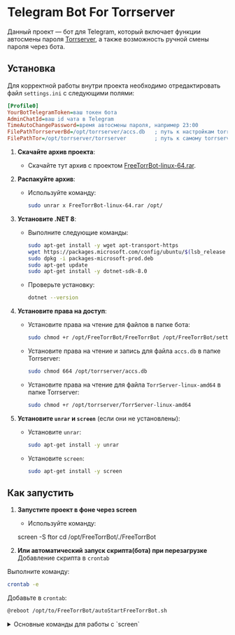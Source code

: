 # Telegram Bot For Torrserver

Данный проект — бот для Telegram, который включает функции автосмены пароля [Torrserver](https://github.com/YouROK/TorrServer), а также возможность ручной смены пароля через бота.

## Установка

Для корректной работы внутри проекта необходимо отредактировать файл `settings.ini` с следующими полями:

```ini
[Profile0]
YourBotTelegramToken=ваш токен бота
AdminChatId=ваш id чата в Telegram
TimeAutoChangePassword=время автосмены пароля, например 23:00
FilePathTorrserverBd=/opt/torrserver/accs.db   ; путь к настройкам torrserver
FilePathTor=/opt/torrserver/torrserver         ; путь к самому torrserver файлу (запускаемый,название может файла отличаться у вас)
```
1. **Скачайте архив проекта**:
   - Скачайте тут архив с проектом [FreeTorrBot-linux-64.rar](https://github.com/IGNATOV93/FreeTorrserverBot/releases/tag/v1.01).

2. **Распакуйте архив**:
   - Используйте команду:
     ```bash
     sudo unrar x FreeTorrBot-linux-64.rar /opt/
     ```

3. **Установите .NET 8**:
   - Выполните следующие команды:
     ```bash
     sudo apt-get install -y wget apt-transport-https
     wget https://packages.microsoft.com/config/ubuntu/$(lsb_release -rs)/packages-microsoft-prod.deb
     sudo dpkg -i packages-microsoft-prod.deb
     sudo apt-get update
     sudo apt-get install -y dotnet-sdk-8.0
     ```
   - Проверьте установку:
     ```bash
     dotnet --version
     ```
4. **Установите права на доступ**:
   - Установите права на чтение для файлов в папке бота:
     ```bash
     sudo chmod +r /opt/FreeTorrBot/FreeTorrBot /opt/FreeTorrBot/settings.ini /opt/FreeTorrBot/autoStartFreeTorrBot.sh
     ```
   - Установите права на чтение и запись для файла `accs.db` в папке Torrserver:
     ```bash
     sudo chmod 664 /opt/torrserver/accs.db
     ```
   - Установите права на чтение для файла `TorrServer-linux-amd64` в папке Torrserver:
     ```bash
     sudo chmod +r /opt/torrserver/TorrServer-linux-amd64
     ```
5. **Установите `unrar` и `screen`** (если они не установлены):
   - Установите `unrar`:
     ```bash
     sudo apt-get install -y unrar
     ```
   - Установите `screen`:
     ```bash
     sudo apt-get install -y screen
     ```


## Как запустить

1. **Запустите проект в фоне через screen**
   - Используйте команду:
     
    screen -S ftor cd /opt/FreeTorrBot/./FreeTorrBot
   
2. **Или автоматический запуск скрипта(бота) при перезагрузке**
Добавление скрипта в `crontab`

Выполните команду:
```bash
crontab -e
```
Добавьте в `crontab`:
```bash
@reboot /opt/to/FreeTorrBot/autoStartFreeTorrBot.sh
 ```
<details>
<summary>Основные команды для работы с `screen`</summary>

- **Создание нового окна**:
  - `screen -S <имя_сессии>` — создаёт новую сессию с указанным именем.

- **Запуск существующей сессии**:
  - `screen -r <имя_сессии_или_id>` — восстанавливает существующую сессию.

- **Свернуть сессию в фоне**:
  - `Ctrl + A` затем `D` — сворачивает текущую сессию в фоне.

- **Просмотр списка сессий**:
  - `screen -ls` — отображает список активных сессий `screen`.

</details>



